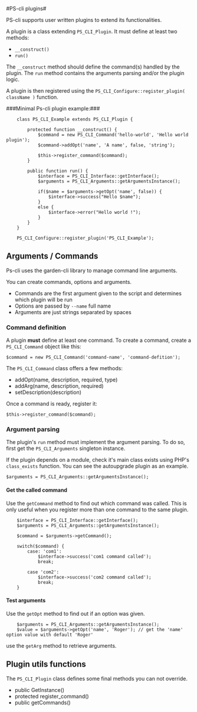 #PS-cli plugins#

PS-cli supports user written plugins to extend its functionalities.

A plugin is a class extending `PS_CLI_Plugin`. It must define at least two methods:
 * `__construct()`
 * `run()`

The `__construct` method should define the command(s) handled by the plugin. The `run` method contains the arguments parsing and/or the plugin logic.

A plugin is then registered using the `PS_CLI_Configure::register_plugin( className )` function.

###Minimal Ps-cli plugin example:###

```
	class PS_CLI_Example extends PS_CLI_Plugin {

		protected function __construct() {
			$command = new PS_CLI_Command('hello-world', 'Hello world plugin');
			$command->addOpt('name', 'A name', false, 'string');

			$this->register_command($command);
		}

		public function run() {
			$interface = PS_CLI_Interface::getInterface();
			$arguments = PS_CLI_Arguments::getArgumentsInstance();

			if($name = $arguments->getOpt('name', false)) {
				$interface->success("Hello $name");
			}
			else {
				$interface->error("Hello world !");
			}
		}
	}

	PS_CLI_Configure::register_plugin('PS_CLI_Example');
```

## Arguments / Commands ##

Ps-cli uses the garden-cli library to manage command line arguments.

You can create commands, options and arguments. 

* Commands are the first argument given to the script and determines which plugin will be run
* Options are passed by `--name` full name
* Arguments are just strings separated by spaces

### Command definition ###

A plugin **must** define at least one command. To create a command, create a `PS_CLI_Command` object like this:

`$command = new PS_CLI_Command('command-name', 'command-defition');`

The `PS_CLI_Command` class offers a few methods:
* addOpt(name, description, required, type)
* addArg(name, description, required)
* setDescription(description)

Once a command is ready, register it:

`$this->register_command($command);`

### Argument parsing ###

The plugin's `run` method must implement the argument parsing. To do so, first get the `PS_CLI_Arguments` singleton instance.

If the plugin depends on a module, check it's main class exists using PHP's `class_exists` function. You can see the autoupgrade plugin as an example.

`$arguments = PS_CLI_Arguments::getArgumentsInstance();`

#### Get the called command ####

Use the `getCommand` method to find out which command was called. This is only useful when you register more than one command to the same plugin.

```
	$interface = PS_CLI_Interface::getInterface();
	$arguments = PS_CLI_Arguments::getArgumentsInstance();

	$command = $arguments->getCommand();

	switch($command) {
    	case: 'com1':
			$interface->success('com1 command called');
			break;

		case 'com2':
			$interface->success('com2 command called');
			break;
	}
```		

#### Test arguments ####

Use the `getOpt` method to find out if an option was given.

```
	$arguments = PS_CLI_Arguments::getArgumentsInstance();
	$value = $arguments->getOpt('name', 'Roger'); // get the 'name' option value with default 'Roger'
```

use the `getArg` method to retrieve arguments.

## Plugin utils functions ##

The `PS_CLI_Plugin` class defines some final methods you can not override.

* public GetInstance()
* protected register_command()
* public getCommands()
